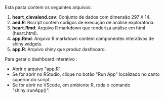 Esta pasta contem os seguintes arquivos:

1. **heart_clevalend.csv**: Conjunto de dados com dimensão 297 X 14.
2. **aed.R**: Rscript contem códigos de execução de análise exploratória.
3. **heart.Rmd**: Arquivo R markdown que renderiza análise em html (heart.html).
4. **app.Rmd**: Arquivo R markdown contem componentes interativos de shiny widgets. 
5. **app.R**: Arquivo shiny que produz dashboard.

Para gerar o dashboard interativo :
- Abrir o arquivo "app.R".
- Se for abrir no RStudio, clique no botão "Run App" localizado no canto superior do script.
- Se for abrir no VScode, em ambiente R, roda o comando "shiny::runApp()".
